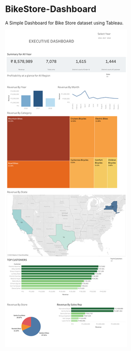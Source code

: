 # BikeStore-Dashboard
A Simple Dashboard for Bike Store dataset using Tableau.

<p><img align="centre" src="BikeStore.png" alt="dashboardImage" /></p>
